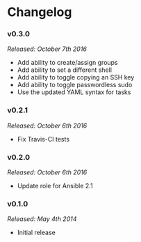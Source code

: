 # Changelog

### v0.3.0

*Released: October 7th 2016*

- Add ability to create/assign groups
- Add ability to set a different shell
- Add ability to toggle copying an SSH key
- Add ability to toggle passwordless sudo
- Use the updated YAML syntax for tasks

### v0.2.1

*Released: October 6th 2016*

- Fix Travis-CI tests

### v0.2.0

*Released: October 6th 2016*

- Update role for Ansible 2.1

### v0.1.0

*Released: May 4th 2014*

- Initial release
